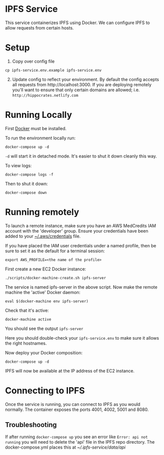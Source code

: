 # IPFS Service

This service containerizes IPFS using Docker.  We can configure IPFS to allow requests from certain hosts.

# Setup

1. Copy over config file

```
cp ipfs-service.env.example ipfs-service.env
```

2. Update config to reflect your environment.  By default the config accepts all requests from http://localhost:3000.  If you are deploying remotely you'll want to ensure that only certain domains are allowed; i.e. `http://hippocrates.netlify.com`

# Running Locally

First [Docker](https://www.docker.com/) must be installed.

To run the environment locally run:

```
docker-compose up -d
```

`-d` will start it in detached mode.  It's easier to shut it down cleanly this way.

To view logs:

```
docker-compose logs -f
```

Then to shut it down:

```
docker-compose down
```

# Running remotely

To launch a remote instance, make sure you have an AWS MedCredits IAM account with the 'developer' group.  Ensure your credentials have been added to your [~/.aws/credentials](https://docs.aws.amazon.com/cli/latest/userguide/cli-config-files.html) file.

If you have placed the IAM user credentials under a named profile, then be sure to set it as the default for a terminal session:

```
export AWS_PROFILE=<the name of the profile>
```

First create a new EC2 Docker instance:

```
./scripts/docker-machine-create.sh ipfs-server
```

The service is named ipfs-server in the above script.  Now make the remote machine the 'active' Docker daemon:

```
eval $(docker-machine env ipfs-server)
```

Check that it's active:

```
docker-machine active
```

You should see the output `ipfs-server`

Here you should double-check your `ipfs-service.env` to make sure it allows the right hostnames.

Now deploy your Docker composition:

```
docker-compose up -d
```

IPFS will now be available at the IP address of the EC2 instance.

# Connecting to IPFS

Once the service is running, you can connect to IPFS as you would normally.  The container exposes the ports 4001, 4002, 5001 and 8080.

## Troubleshooting

If after running `docker-compose up` you see an error like `Error: api not running` you will need to delete
the 'api' file in the IPFS repo directory.  The docker-compose.yml places this at *~/.ipfs-service/data/api*
